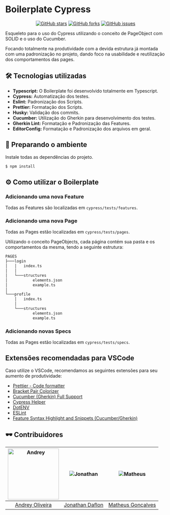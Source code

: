 # Boilerplate Cypress

<p align="center">
  <a href="https://github.com/MGMAdvance/boilerplate-cypress/network"><img src="https://img.shields.io/github/stars/MGMAdvance/boilerplate-cypress.svg?logo=verizon&color=4D8C6F" alt="GitHub stars" /></a>
  <a href="https://github.com/MGMAdvance/boilerplate-cypress/network"><img src="https://img.shields.io/github/forks/MGMAdvance/boilerplate-cypress.svg?logo=github&color=38A3A5" alt="GitHub forks" /></a>
  <a href="https://github.com/MGMAdvance/boilerplate-cypress/issues"><img src="https://img.shields.io/github/issues/MGMAdvance/boilerplate-cypress.svg?logo=codeigniter&logoColor=FFFFFF" alt="GitHub issues" /></a>
</p>

Esqueleto para o uso do Cypress utilizando o conceito de PageObject com SOLID e o uso do Cucumber.

Focando totalmente na produtividade com a devida estrutura já montada com uma padronização no projeto, dando foco na usabilidade e reutilização dos comportamentos das pages.

## 🛠 Tecnologias utilizadas
- **Typescript:** O Boilerplate foi desenvolvido totalmente em Typescript.
- **Cypress:** Automatização dos testes.
- **Eslint:** Padronização dos Scripts.
- **Prettier:** Formatação dos Scripts.
- **Husky:** Validação dos commits.
- **Cucumber:** Utilização do Gherkin para desenvolvimento dos testes.
- **Gherkin Lint:** Formatação e Padronização das Features.
- **EditorConfig:** Formatação e Padronização dos arquivos em geral.

## 📖 Preparando o ambiente
Instale todas as dependências do projeto.
```sh
$ npm install
```

## ⚙ Como utilizar o Boilerplate
### Adicionando uma nova Feature
Todas as Features são localizadas em `cypress/tests/features`.
### Adicionando uma nova Page
Todas as Pages estão localizadas em `cypress/tests/pages`.

Utilizando o conceito PageObjects, cada página contém sua pasta e os comportamentos da mesma, tendo a seguinte estrutura:
```sh
PAGES
├───login
│   │   index.ts
│   │
│   └───structures
│           elements.json
│           example.ts
│
└───profile
    │   index.ts
    │
    └───structures
            elements.json
            example.ts
```

### Adicionando novas Specs
Todas as Pages estão localizadas em `cypress/tests/specs`.

## Extensões recomendadas para VSCode
Caso utilize o VSCode, recomendamos as seguintes extensões para seu aumento de produtividade:
- [Prettier - Code formatter](https://marketplace.visualstudio.com/items?itemName=esbenp.prettier-vscode)
- [Bracket Pair Colorizer](https://marketplace.visualstudio.com/items?itemName=CoenraadS.bracket-pair-colorizer)
- [Cucumber (Gherkin) Full Support](https://marketplace.visualstudio.com/items?itemName=alexkrechik.cucumberautocomplete)
- [Cypress Helper](https://marketplace.visualstudio.com/items?itemName=Shelex.vscode-cy-helper)
- [DotENV](https://marketplace.visualstudio.com/items?itemName=mikestead.dotenv)
- [ESLint](https://marketplace.visualstudio.com/items?itemName=dbaeumer.vscode-eslint)
- [Feature Syntax Highlight and Snippets (Cucumber/Gherkin)](https://marketplace.visualstudio.com/items?itemName=Blodwynn.featurehighlight)


## 🕶 Contribuidores
| <img src="https://avatars1.githubusercontent.com/u/33119304?s=160&v=4" alt="Andrey" width="160" /> | ![Jonathan](https://avatars3.githubusercontent.com/u/57598746?s=160&v=4) | ![Matheus](https://avatars0.githubusercontent.com/u/20846871?s=160&v=4) | 
|:-----------------------------------------------------------------------:|:-----------------------------------------------------------------------:|:-----------------------------------------------------------------------:|
| [Andrey Oliveira](https://github.com/andreyoli) | [Jonathan Daflon](https://github.com/JonathanDaflon) | [Matheus Gonçalves](https://github.com/MGMAdvance) | 
